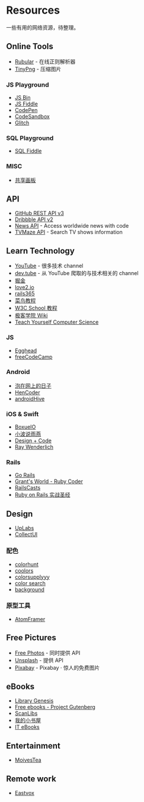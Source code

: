 # Resources

一些有用的网络资源，待整理。

## Online Tools

- [Rubular](http://rubular.com/) - 在线正则解析器
- [TinyPng](https://tinypng.com/) - 压缩图片

### JS Playground

- [JS Bin](http://jsbin.com)
- [JS Fiddle](https://jsfiddle.net/)
- [CodePen](https://codepen.io/)
- [CodeSandbox](https://codesandbox.io/)
- [Glitch](https://glitch.com/)

### SQL Playground

- [SQL Fiddle](http://sqlfiddle.com/)

### MISC

- [共享画板](https://witeboard.com/)

## API

- [GitHub REST API v3](https://developer.github.com/v3/)
- [Dribbble API v2](https://developer.dribbble.com/v2/)
- [News API](https://newsapi.org/) - Access worldwide news with code
- [TVMaze API](http://www.tvmaze.com/api) - Search TV shows information

## Learn Technology

- [YouTube](https://www.youtube.com/) - 很多技术 channel
- [dev.tube](https://dev.tube/) - 从 YouTube 爬取的与技术相关的 channel
- [掘金](https://juejin.im/)
- [love2.io](https://love2.io/)
- [rails365](https://www.rails365.net/books)
- [菜鸟教程](http://www.runoob.com/)
- [W3C School 教程](https://www.w3cschool.cn/tutorial)
- [极客学院 Wiki](http://wiki.jikexueyuan.com/)
- [Teach Yourself Computer Science](https://teachyourselfcs.com/)

### JS

- [Egghead](https://egghead.io/)
- [freeCodeCamp](https://www.freecodecamp.org/)

### Android

- [泡在网上的日子](http://www.jcodecraeer.com/)
- [HenCoder](http://hencoder.com/)
- [androidHive](https://www.androidhive.info/)

### iOS & Swift

- [BoxueIO](https://boxueio.com/)
- [小波说雨燕](http://xiaoboswift.com/)
- [Design + Code](https://designcode.io/)
- [Ray Wenderlich](https://www.raywenderlich.com/)

### Rails

- [Go Rails](https://gorails.com/)
- [Grant's World - Ruby Coder](http://grantcss.com/)
- [RailsCasts](http://railscasts.com/)
- [Ruby on Rails 实战圣经](https://ihower.tw/rails/index-cn.html)

## Design

- [UpLabs](https://www.uplabs.com)
- [CollectUI](http://collectui.com/)

### 配色

- [colorhunt](http://www.colorhunt.co/)
- [coolors](https://coolors.co/)
- [colorsupplyyy](http://colorsupplyyy.com/app/)
- [color search](https://picular.co/)
- [background](https://coolbackgrounds.io/)

### 原型工具

- [AtomFramer](http://www.atomframer.com/)

## Free Pictures

- [Free Photos](https://freephotos.cc/zh) - 同时提供 API
- [Unsplash](https://unsplash.com/) - 提供 API
- [Pixabay](https://pixabay.com/) - Pixabay · 惊人的免费图片

## eBooks

- [Library Genesis](http://gen.lib.rus.ec/)
- [Free ebooks - Project Gutenberg](http://www.gutenberg.org/)
- [ScanLibs](http://scanlibs.com/)
- [我的小书屋](http://mebook.cc/)
- [IT eBooks](http://www.it-ebooks.info/)

## Entertainment

- [MoivesTea](http://www.moviestea.com/)

## Remote work

- [Eastvox](http://eastvox.com/)

